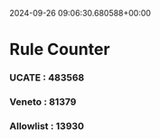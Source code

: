 2024-09-26 09:06:30.680588+00:00
# Rule Counter 
 ### UCATE : 483568

 ### Veneto : 81379

 ### Allowlist : 13930